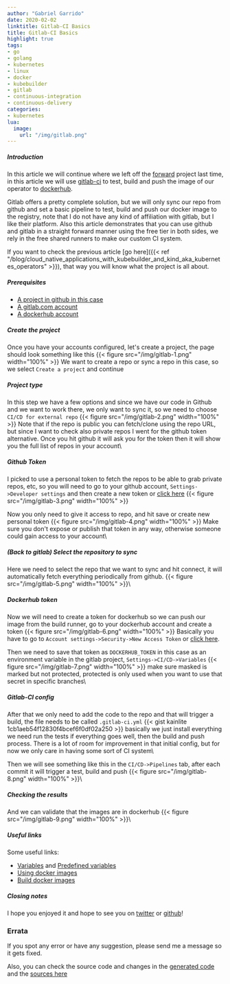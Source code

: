```yaml
---
author: "Gabriel Garrido"
date: 2020-02-02
linktitle: Gitlab-CI Basics
title: Gitlab-CI Basics
highlight: true
tags:
- go
- golang
- kubernetes
- linux
- docker
- kubebuilder
- gitlab
- continuous-integration
- continuous-delivery
categories:
- kubernetes
lua:
  image:
    url: "/img/gitlab.png"
---
```


##### **Introduction**
In this article we will continue where we left off the [forward](https://github.com/kainlite/forward) project last time, in this article we will use [gitlab-ci](https://gitlab.com) to test, build and push the image of our operator to [dockerhub](https://hub.docker.com/repository/docker/kainlite/forward).

Gitlab offers a pretty complete solution, but we will only sync our repo from github and set a basic pipeline to test, build and push our docker image to the registry, note that I do not have any kind of affiliation with gitlab, but I like their platform. Also this article demonstrates that you can use github and gitlab in a straight forward manner using the free tier in both sides, we rely in the free shared runners to make our custom CI system.

If you want to check the previous article [go here]({{< ref "/blog/cloud_native_applications_with_kubebuilder_and_kind_aka_kubernetes_operators" >}}), that way you will know what the project is all about.

##### **Prerequisites**
* [A project in github in this case](https://github.com/kainlite/forward)
* [A gitlab.com account](https://gitlab.com/users/sign_up)
* [A dockerhub account](https://hub.docker.com/u/kainlite)

##### **Create the project**
Once you have your accounts configured, let's create a project, the page should look something like this
{{< figure src="/img/gitlab-1.png" width="100%" >}}
We want to create a repo or sync a repo in this case, so we select `Create a project` and continue

##### **Project type**
In this step we have a few options and since we have our code in Github and we want to work there, we only want to sync it, so we need to choose `CI/CD for external repo`
{{< figure src="/img/gitlab-2.png" width="100%" >}}
Note that if the repo is public you can fetch/clone using the repo URL, but since I want to check also private repos I went for the github token alternative. Once you hit github it will ask you for the token then it will show you the full list of repos in your account\

##### **Github Token**
I picked to use a personal token to fetch the repos to be able to grab private repos, etc, so you will need to go to your github account, `Settings->Developer settings` and then create a new token or [click here](https://github.com/settings/tokens)
{{< figure src="/img/gitlab-3.png" width="100%" >}}

Now you only need to give it access to repo, and hit save or create new personal token
{{< figure src="/img/gitlab-4.png" width="100%" >}}
Make sure you don't expose or publish that token in any way, otherwise someone could gain access to your account\

##### (Back to gitlab) **Select the repository to sync**
Here we need to select the repo that we want to sync and hit connect, it will automatically fetch everything periodically from github.
{{< figure src="/img/gitlab-5.png" width="100%" >}}\

##### **Dockerhub token**
Now we will need to create a token for dockerhub so we can push our image from the build runner, go to your dockerhub account and create a token
{{< figure src="/img/gitlab-6.png" width="100%" >}}
Basically you have to go to `Account settings->Security->New Access Token` or [click here](https://hub.docker.com/settings/security).

Then we need to save that token as `DOCKERHUB_TOKEN` in this case as an environment variable in the gitlab project, `Settings->CI/CD->Variables`
{{< figure src="/img/gitlab-7.png" width="100%" >}}
make sure masked is marked but not protected, protected is only used when you want to use that secret in specific branches\

##### **Gitlab-CI config**
After that we only need to add the code to the repo and that will trigger a build, the file needs to be called `.gitlab-ci.yml`
{{< gist kainlite  1cb1aeb54f12830f4bcef6f0df02a250 >}}
basically we just install everything we need run the tests if everything goes well, then the build and push process. There is a lot of room for improvement in that initial config, but for now we only care in having some sort of CI system\

Then we will see something like this in the `CI/CD->Pipelines` tab, after each commit it will trigger a test, build and push
{{< figure src="/img/gitlab-8.png" width="100%" >}}\

##### **Checking the results**
And we can validate that the images are in dockerhub
{{< figure src="/img/gitlab-9.png" width="100%" >}}\

##### **Useful links**
Some useful links:
* [Variables](https://docs.gitlab.com/ee/ci/variables/) and [Predefined variables](https://docs.gitlab.com/ee/ci/variables/predefined_variables.html)
* [Using docker images](https://docs.gitlab.com/ee/ci/docker/using_docker_images.html)
* [Build docker images](https://docs.gitlab.com/ee/ci/docker/using_docker_build.html)

##### **Closing notes**
I hope you enjoyed it and hope to see you on [twitter](https://twitter.com/kainlite) or [github](https://github.com/kainlite)!

### Errata
If you spot any error or have any suggestion, please send me a message so it gets fixed.

Also, you can check the source code and changes in the [generated code](https://github.com/kainlite/kainlite.github.io) and the [sources here](https://github.com/kainlite/blog)
